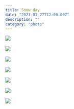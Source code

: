 ```yaml
---
title: Snow day
date: "2021-01-27T12:00:00Z"
description: ""
category: "photo"
---
```


![ ](https://drive.google.com/uc?id=1hWrVQhJMM_O73t5q2X2IqQlMlgvNWHFk)
<br><br>
![ ](https://drive.google.com/uc?id=1TI9c4rnsJDneL4GwsbwpbDKLlfH0QwgX)
<br><br>
![ ](https://drive.google.com/uc?id=1f1LtIwV7rgm0gbY1HngkHy9uMYjZUwDN)
<br><br>
![ ](https://drive.google.com/uc?id=1Hb_ItydvZOe2Hmj8QYQweK93tvJST4-O)
<br><br>
![ ](https://drive.google.com/uc?id=1MeIPIb8-yhvhKoBNw4i2I00y8RR2SbLK)
<br><br>
![ ](https://drive.google.com/uc?id=1flydKAIA9H2t-nII7ajTNp8lEm21eyUA)
<br><br>
![ ](https://drive.google.com/uc?id=1iMHBB-W_YLEtV4i9hGYn5TtjdIn3hTCr)

